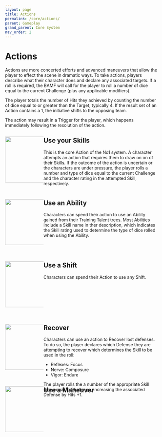 ```yaml
---
layout: page
title: Actions
permalink: /core/actions/
parent: Gameplay
grand_parent: Core System
nav_order: 2
---
```


# Actions

Actions are more concerted efforts and advanced maneuvers that allow the player to effect the scene in dramatic ways.  To take actions, players describe what their character does and declare any associated targets.  If a roll is required, the BAMF will call for the player to roll a number of dice equal to the current Challenge (plus any applicable modifiers).

The player totals the number of Hits they achieved by counting the number of dice equal to or greater than the Target, typically 4. If the result set of an Action contains a 1, the initiative shifts to the opposing team.

The action may result in a Trigger for the player, which happens immediately following the resolution of the action.


<div style="width: 100%;">
<div style="width: 25%; float: left; padding-bottom:25px"> 

<img src="/no1_system/assets/img/action_skills.png" width="150" height="150" style="  vertical-align: middle; margin: 0 auto;">

</div>
<div style="margin-left: 25%; height: 150px; padding-bottom:25px"> 

<h2>Use your Skills</h2>
<p>
This is the core Action of the No1 system.  A character attempts an action that requires them to draw on on of their Skills.  If the outcome of the action is uncertain or the characters are under pressure, the player rolls a number and type of dice equal to the current Challenge and the character rating in the attempted Skill, respectively.
</p>
</div>
</div>


<div style="width: 100%;">
<div style="width: 25%; float: left; padding-bottom:25px"> 
<img src="/no1_system/assets/img/action_ability.png" width="150" height="150" style="  vertical-align: middle; margin: 0 auto;">
</div>
<div style="margin-left: 25%; height: 150px; padding-bottom:25px"> 


<h2>Use an Ability</h2>
<p>
Characters can spend their action to use an Ability gained from their Training Talent trees.  Most Abilities include a Skill name in ther description, which indicates the Skill rating used to determine the type of dice rolled when using the Ability.
</p>
</div>
</div>


<div style="width: 100%;">
<div style="width: 25%; float: left; padding-bottom:25px"> 
<img src="/no1_system/assets/img/shift.png" width="150" height="150" style="  vertical-align: middle; margin: 0 auto;">
</div>
<div style="margin-left: 25%; height: 150px; padding-bottom:25px"> 

<h2>Use a Shift</h2>
<p>
Characters can spend their Action to use any Shift.
</p>
</div>
</div>


<div style="width: 100%;">
<div style="width: 25%; float: left; padding-bottom:25px"> 
<img src="/no1_system/assets/img/action_recover.png" width="150" height="150" style="  vertical-align: middle; margin: 0 auto;">
</div>
<div style="margin-left: 25%; height: 150px; padding-bottom:25px"> 

<h2>Recover</h2>
<p>
Characters can use an action to Recover lost defenses.  To do so, the player declares which Defense they are attempting to recover which determines the Skill to be used in the roll:
<ul>
<li>Reflexes: Focus</li>
<li>Nerve: Composure</li>
<li>Vigor: Endure</li>
</ul>
The player rolls the a number of the appropriate Skill dice equal to Challenge, increasing the associated Defense by Hits +1.
</p>
</div>
</div>


<div style="width: 100%;">
<div style="width: 25%; float: left; padding-bottom:25px"> 
<img src="/no1_system/assets/img/d20_20.png" width="150" height="150" style="  vertical-align: middle; margin: 0 auto;">
</div>
<div style="margin-left: 25%; height: 150px; padding-bottom:25px"> 
<h2>Use a Maneuver</h2>
<p>
</p>
</div>
</div>
